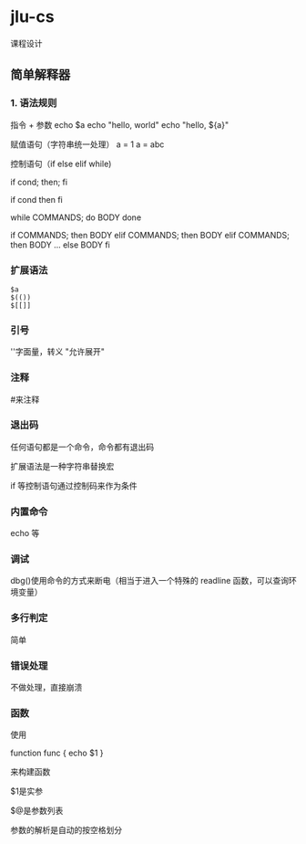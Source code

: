 # jlu-cs
课程设计

## 简单解释器

### 1. 语法规则

指令 + 参数
echo $a
echo "hello, world"
echo "hello, ${a}"

赋值语句（字符串统一处理）
a = 1
a = abc

控制语句（if else elif while)

if cond; then; fi

if cond
then
fi

while COMMANDS; do
    BODY
done


if COMMANDS; then
    BODY
elif COMMANDS; then
    BODY
elif COMMANDS; then
    BODY
...
else
    BODY
fi

### 扩展语法

```
$a
$(())
$[[]]
```

### 引号

''字面量，转义
"允许展开"

### 注释

#来注释

### 退出码

任何语句都是一个命令，命令都有退出码

扩展语法是一种字符串替换宏

if 等控制语句通过控制码来作为条件

### 内置命令

echo 等

### 调试

dbg()使用命令的方式来断电（相当于进入一个特殊的 readline 函数，可以查询环境变量）

### 多行判定

简单

### 错误处理

不做处理，直接崩溃

### 函数

使用

function func {
    echo $1
}

来构建函数

$1是实参

$@是参数列表

参数的解析是自动的按空格划分